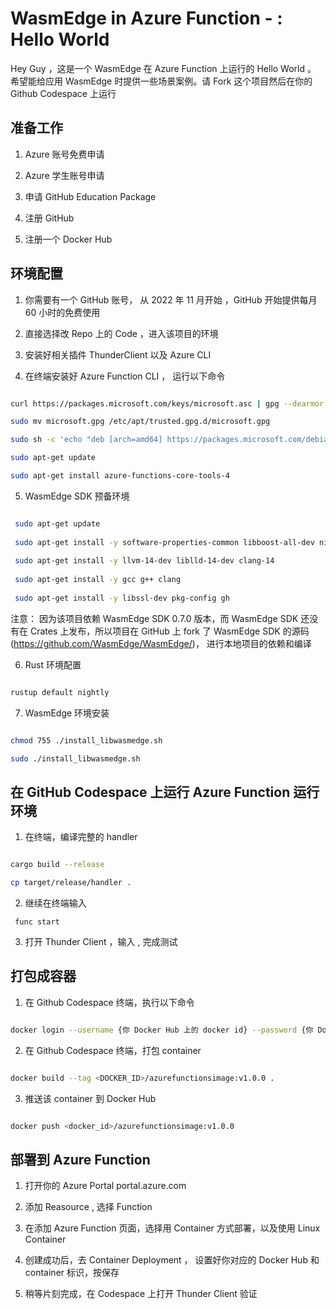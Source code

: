 # **WasmEdge in Azure Function - : Hello World**

Hey Guy ，这是一个 WasmEdge 在 Azure Function 上运行的 Hello World 。 希望能给应用 WasmEdge 时提供一些场景案例。请 Fork 这个项目然后在你的 Github Codespace 上运行

## **准备工作**

1. Azure 账号免费申请 

2. Azure 学生账号申请

3. 申请 GitHub Education Package 

4. 注册 GitHub 

5. 注册一个 Docker Hub

## **环境配置**

1. 你需要有一个 GitHub 账号， 从 2022 年 11 月开始 ，GitHub 开始提供每月 60 小时的免费使用

2. 直接选择改 Repo 上的 Code ，进入该项目的环境

3. 安装好相关插件 ThunderClient 以及 Azure CLI 

4. 在终端安装好 Azure Function CLI ， 运行以下命令

```bash

curl https://packages.microsoft.com/keys/microsoft.asc | gpg --dearmor > microsoft.gpg

sudo mv microsoft.gpg /etc/apt/trusted.gpg.d/microsoft.gpg

sudo sh -c 'echo "deb [arch=amd64] https://packages.microsoft.com/debian/$(lsb_release -rs | cut -d'.' -f 1)/prod $(lsb_release -cs) main" > /etc/apt/sources.list.d/dotnetdev.list'

sudo apt-get update

sudo apt-get install azure-functions-core-tools-4

```

5. WasmEdge SDK 预备环境

```bash

 sudo apt-get update
 
 sudo apt-get install -y software-properties-common libboost-all-dev ninja-build
          
 sudo apt-get install -y llvm-14-dev liblld-14-dev clang-14
                  
 sudo apt-get install -y gcc g++ clang
        
 sudo apt-get install -y libssl-dev pkg-config gh

```

注意： 因为该项目依赖 WasmEdge SDK 0.7.0 版本，而 WasmEdge SDK 还没有在 Crates 上发布，所以项目在 GitHub 上 fork 了 WasmEdge SDK 的源码(https://github.com/WasmEdge/WasmEdge/)， 进行本地项目的依赖和编译

6. Rust 环境配置

```bash

rustup default nightly

```

7. WasmEdge 环境安装

```bash

chmod 755 ./install_libwasmedge.sh

sudo ./install_libwasmedge.sh

```


## **在 GitHub Codespace 上运行 Azure Function 运行环境**

1. 在终端，编译完整的 handler

```bash

cargo build --release 

cp target/release/handler . 

```

2. 继续在终端输入 

```
 func start

```

3. 打开 Thunder Client ，输入 , 完成测试


## **打包成容器**

1. 在 Github Codespace 终端，执行以下命令

```bash

docker login --username {你 Docker Hub 上的 docker id} --password {你 Docker Hub 上的密码}

```

2. 在 Github Codespace 终端，打包 container

```bash

docker build --tag <DOCKER_ID>/azurefunctionsimage:v1.0.0 .

```

3. 推送该 container 到 Docker Hub

```bash

docker push <docker_id>/azurefunctionsimage:v1.0.0

```


## **部署到 Azure Function**

1. 打开你的 Azure Portal portal.azure.com

2. 添加 Reasource , 选择 Function 

3. 在添加 Azure Function 页面，选择用 Container 方式部署，以及使用 Linux Container

4. 创建成功后，去 Container Deployment ， 设置好你对应的 Docker Hub 和 container 标识，按保存

5. 稍等片刻完成，在 Codespace 上打开 Thunder Client 验证















